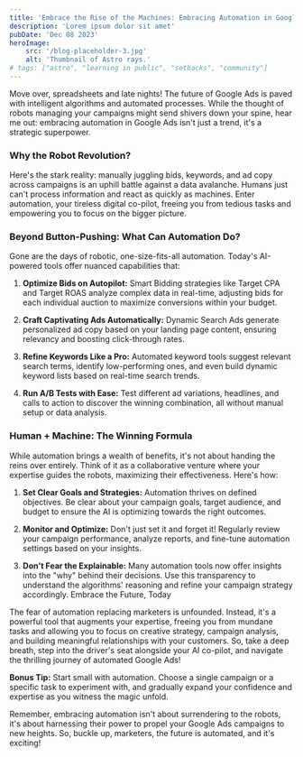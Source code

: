 ```yaml
---
title: 'Embrace the Rise of the Machines: Embracing Automation in Google Ads'
description: 'Lorem ipsum dolor sit amet'
pubDate: 'Dec 08 2023'
heroImage: 
    src: '/blog-placeholder-3.jpg'
    alt: 'Thumbnail of Astro rays.'
# tags: ["astro", "learning in public", "setbacks", "community"]
---
```


Move over, spreadsheets and late nights! The future of Google Ads is paved with intelligent algorithms and automated processes. While the thought of robots managing your campaigns might send shivers down your spine, hear me out: embracing automation in Google Ads isn't just a trend, it's a strategic superpower.

### Why the Robot Revolution?

Here's the stark reality: manually juggling bids, keywords, and ad copy across campaigns is an uphill battle against a data avalanche. Humans just can't process information and react as quickly as machines. Enter automation, your tireless digital co-pilot, freeing you from tedious tasks and empowering you to focus on the bigger picture.

### Beyond Button-Pushing: What Can Automation Do?

Gone are the days of robotic, one-size-fits-all automation. Today's AI-powered tools offer nuanced capabilities that:

1. **Optimize Bids on Autopilot:** Smart Bidding strategies like Target CPA and Target ROAS analyze complex data in real-time, adjusting bids for each individual auction to maximize conversions within your budget.

2. **Craft Captivating Ads Automatically:** Dynamic Search Ads generate personalized ad copy based on your landing page content, ensuring relevancy and boosting click-through rates.

3. **Refine Keywords Like a Pro:** Automated keyword tools suggest relevant search terms, identify low-performing ones, and even build dynamic keyword lists based on real-time search trends.

4. **Run A/B Tests with Ease:** Test different ad variations, headlines, and calls to action to discover the winning combination, all without manual setup or data analysis.

### Human + Machine: The Winning Formula

While automation brings a wealth of benefits, it's not about handing the reins over entirely. Think of it as a collaborative venture where your expertise guides the robots, maximizing their effectiveness. Here's how:

1. **Set Clear Goals and Strategies:** Automation thrives on defined objectives. Be clear about your campaign goals, target audience, and budget to ensure the AI is optimizing towards the right outcomes.

2. **Monitor and Optimize:** Don't just set it and forget it! Regularly review your campaign performance, analyze reports, and fine-tune automation settings based on your insights.

3. **Don't Fear the Explainable:** Many automation tools now offer insights into the "why" behind their decisions. Use this transparency to understand the algorithms' reasoning and refine your campaign strategy accordingly.
Embrace the Future, Today

The fear of automation replacing marketers is unfounded. Instead, it's a powerful tool that augments your expertise, freeing you from mundane tasks and allowing you to focus on creative strategy, campaign analysis, and building meaningful relationships with your customers. So, take a deep breath, step into the driver's seat alongside your AI co-pilot, and navigate the thrilling journey of automated Google Ads!

**Bonus Tip:** Start small with automation. Choose a single campaign or a specific task to experiment with, and gradually expand your confidence and expertise as you witness the magic unfold.

Remember, embracing automation isn't about surrendering to the robots, it's about harnessing their power to propel your Google Ads campaigns to new heights. So, buckle up, marketers, the future is automated, and it's exciting!